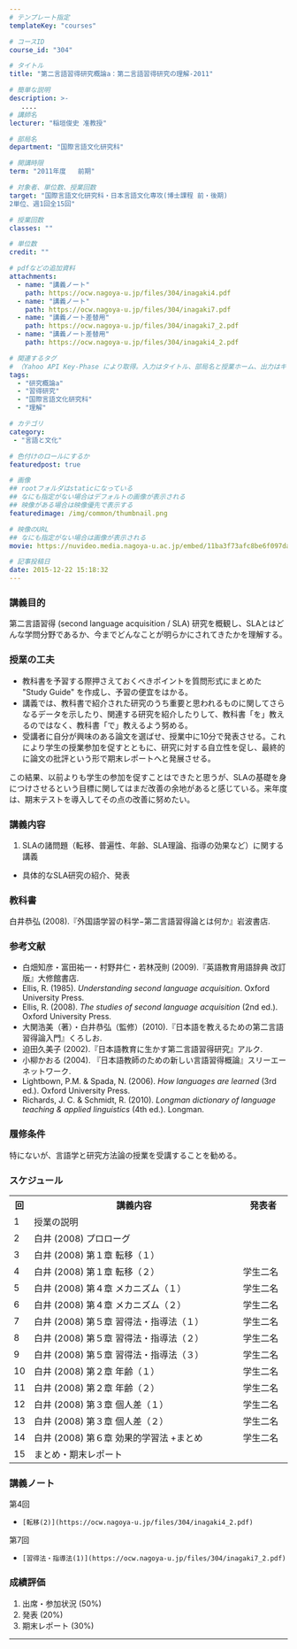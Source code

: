 ```yaml
---
# テンプレート指定
templateKey: "courses"

# コースID
course_id: "304"

# タイトル
title: "第二言語習得研究概論a：第二言語習得研究の理解-2011"

# 簡単な説明
description: >-
   ....
# 講師名
lecturer: "稲垣俊史 准教授"

# 部局名
department: "国際言語文化研究科"

# 開講時限
term: "2011年度	前期"

# 対象者、単位数、授業回数
target: "国際言語文化研究科・日本言語文化専攻(博士課程 前・後期)
2単位、週1回全15回"

# 授業回数
classes: ""

# 単位数
credit: ""

# pdfなどの追加資料
attachments:
  - name: "講義ノート" 
    path: https://ocw.nagoya-u.jp/files/304/inagaki4.pdf
  - name: "講義ノート" 
    path: https://ocw.nagoya-u.jp/files/304/inagaki7.pdf
  - name: "講義ノート差替用" 
    path: https://ocw.nagoya-u.jp/files/304/inagaki7_2.pdf
  - name: "講義ノート差替用" 
    path: https://ocw.nagoya-u.jp/files/304/inagaki4_2.pdf

# 関連するタグ
# （Yahoo API Key-Phase により取得。入力はタイトル、部局名と授業ホーム、出力はキーフレーズ（tags））
tags:
  - "研究概論a"
  - "習得研究"
  - "国際言語文化研究科"
  - "理解"

# カテゴリ
category:
 - "言語と文化"

# 色付けのロールにするか
featuredpost: true

# 画像
## rootフォルダはstaticになっている
## なにも指定がない場合はデフォルトの画像が表示される
## 映像がある場合は映像優先で表示する
featuredimage: /img/common/thumbnail.png

# 映像のURL
## なにも指定がない場合は画像が表示される
movie: https://nuvideo.media.nagoya-u.ac.jp/embed/11ba3f73afc8be6f097dad6db3e7315568542c6e

# 記事投稿日
date: 2015-12-22 15:18:32
---
```


### 講義目的

第二言語習得 (second language acquisition / SLA) 研究を概観し、SLAとはどんな学問分野であるか、今までどんなことが明らかにされてきたかを理解する。


### 授業の工夫

* 教科書を予習する際押さえておくべきポイントを質問形式にまとめた "Study Guide" を作成し、予習の便宜をはかる。
* 講義では、教科書で紹介された研究のうち重要と思われるものに関してさらなるデータを示したり、関連する研究を紹介したりして、教科書「を」教えるのではなく、教科書「で」教えるよう努める。
* 受講者に自分が興味のある論文を選ばせ、授業中に10分で発表させる。これにより学生の授業参加を促すとともに、研究に対する自立性を促し、最終的に論文の批評という形で期末レポートへと発展させる。

この結果、以前よりも学生の参加を促すことはできたと思うが、SLAの基礎を身につけさせるという目標に関してはまだ改善の余地があると感じている。来年度は、期末テストを導入してその点の改善に努めたい。





### 講義内容

1. SLAの諸問題（転移、普遍性、年齢、SLA理論、指導の効果など）に関する講義
* 具体的なSLA研究の紹介、発表 </ol>
### 教科書

白井恭弘 (2008).『外国語学習の科学−第二言語習得論とは何か』岩波書店.

### 参考文献

* 白畑知彦・富田祐一・村野井仁・若林茂則 (2009).『英語教育用語辞典 改訂版』大修館書店.
* Ellis, R. (1985). <cite>Understanding second language acquisition</cite>. Oxford University Press.
* Ellis, R. (2008). <cite>The studies of second language acquisition</cite> (2nd ed.). Oxford University Press.
* 大関浩美（著）・白井恭弘（監修）(2010).『日本語を教えるための第二言語習得論入門』くろしお.
* 迫田久美子 (2002).『日本語教育に生かす第二言語習得研究』アルク.
* 小柳かおる (2004). 『日本語教師のための新しい言語習得概論』スリーエーネットワーク.
* Lightbown, P.M. & Spada, N. (2006). <cite>How languages are learned</cite> (3rd ed.). Oxford University Press.
* Richards, J. C. & Schmidt, R. (2010). <cite>Longman dictionary of language teaching & applied linguistics</cite> (4th ed.). Longman.
### 履修条件

特にないが、言語学と研究方法論の授業を受講することを勧める。


<h3>スケジュール</h3>

<table class="basic" width="500">
<tr>
<th width="20" class="center">回</th>
<th width="400">講義内容</th>
<th width="80" class="center">発表者</th>
</tr>



<tr>
<td width="20" class="center">1</td>
<td width="400">授業の説明</td>
<td width="80" class="center"></td>
</tr>

<tr>
<td width="20" class="center">2</td>
<td width="400">白井 (2008) プロローグ</td>
<td width="80" class="center"></td>
</tr>

<tr>
<td width="20" class="center">3</td>
<td width="400">白井 (2008) 第１章 転移（１）</td>
<td width="80" class="center"></td>
</tr>
<tr>
<td width="20" class="center">4</td>
<td width="400">白井 (2008) 第１章 転移（２）</td>
<td width="80" class="center">学生二名</td>
</tr>
<tr>
<td width="20" class="center">5</td>
<td width="400">白井 (2008) 第４章 メカニズム（１）</td>
<td width="80" class="center">学生二名</td>
</tr>
<tr>
<td width="20" class="center">6</td>
<td width="400">白井 (2008) 第４章 メカニズム（２）</td>
<td width="80" class="center">学生二名</td>
</tr>
<tr>
<td width="20" class="center">7</td>
<td width="400">白井 (2008) 第５章 習得法・指導法（１）</td>
<td width="80" class="center">学生二名</td>
</tr>
<tr>
<td width="20" class="center">8</td>
<td width="400">白井 (2008) 第５章 習得法・指導法（２）</td>
<td width="80" class="center">学生二名</td>
</tr>
<tr>
<td width="20" class="center">9</td>
<td width="400">白井 (2008) 第５章 習得法・指導法（３）</td>
<td width="80" class="center">学生二名</td>
</tr>
<tr>
<td width="20" class="center">10</td>
<td width="400">白井 (2008) 第２章 年齢（１）</td>
<td width="80" class="center">学生二名</td>
</tr>
<tr>
<td width="20" class="center">11</td>
<td width="400">白井 (2008) 第２章 年齢（２）</td>
<td width="80" class="center">学生二名</td>
</tr>
<tr>
<td width="20" class="center">12</td>
<td width="400">白井 (2008) 第３章 個人差（１）</td>
<td width="80" class="center">学生二名</td>
</tr>
<tr>
<td width="20" class="center">13</td>
<td width="400">白井 (2008) 第３章 個人差（２）</td>
<td width="80" class="center">学生二名</td>
</tr>
<tr>
<td width="20" class="center">14</td>
<td width="400">白井 (2008) 第６章 効果的学習法 +まとめ</td>
<td width="80" class="center">学生二名</td>
</tr>
<tr>
<td width="20" class="center">15</td>
<td width="400">まとめ・期末レポート</td>
<td width="80" class="center"></td>
</tr>
</table>



### 講義ノート



第4回


-     [転移(2)](https://ocw.nagoya-u.jp/files/304/inagaki4_2.pdf) 


第7回


-     [習得法・指導法(1)](https://ocw.nagoya-u.jp/files/304/inagaki7_2.pdf) 






### 成績評価

1. 出席・参加状況 (50%)
2. 発表 (20%)
3. 期末レポート (30%)



-----
